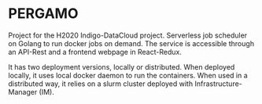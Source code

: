 PERGAMO
===================

Project for the H2020 Indigo-DataCloud project. Serverless job scheduler on Golang to run docker jobs on demand. The service is accessible through an API-Rest and a frontend webpage in React-Redux.

It has two deployment versions, locally or distributed. When deployed locally, it uses local docker daemon to run the containers. When used in a distributed way, it relies on a slurm cluster deployed with Infrastructure-Manager (IM).
